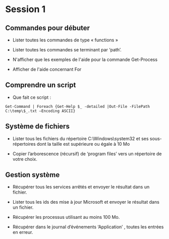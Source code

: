 # Session 1

## Commandes pour débuter

* Lister toutes les commandes de type « functions »

* Lister toutes les commandes se terminant par ‘path’.

* N'afficher que les exemples de l'aide pour la commande Get-Process

* Afficher de l'aide concernant For

## Comprendre un script

* Que fait ce script :

```PS
Get-Command | Foreach {Get-Help $_ -detailed |Out-File -FilePath C:\temp\$_.txt –Encoding ASCII}
```

## Système de fichiers

* Lister tous les fichiers du répertoire C:\Windows\system32 et ses sous-répertoires dont la taille est supérieure ou égale à 10 Mo

* Copier l’arborescence (récursif) de ‘program files’ vers un répertoire de votre choix.

## Gestion système

* Récupérer tous les services arrêtés et envoyer le résultat dans un fichier.

* Lister tous les ids des mise à jour Microsoft et envoyer le résultat dans un fichier.

* Récupérer les processus utilisant au moins 100 Mo.

* Récupérer dans le journal d’événements ‘Application’ , toutes les entrées en erreur.
